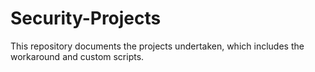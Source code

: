 # Security-Projects
This repository documents the projects undertaken, which includes the workaround and custom scripts.
